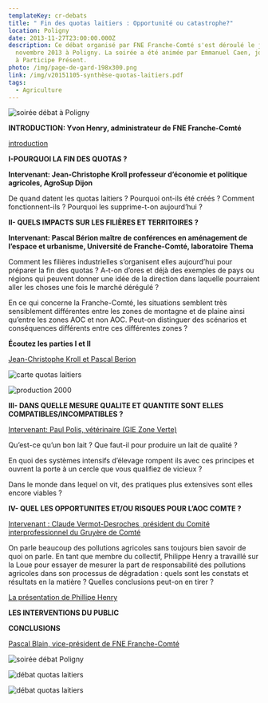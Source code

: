 ```yaml
---
templateKey: cr-debats
title: " Fin des quotas laitiers : Opportunité ou catastrophe?"
location: Poligny
date: 2013-11-27T23:00:00.000Z
description: Ce débat organisé par FNE Franche-Comté s'est déroulé le jeudi 28
  novembre 2013 à Poligny. La soirée a été animée par Emmanuel Caen, journaliste
  à Participe Présent.
photo: /img/page-de-gard-198x300.png
link: /img/v20151105-synthèse-quotas-laitiers.pdf
tags:
  - Agriculture
---
```

![soirée débat à Poligny](/img/public-blog-300x135.jpg?nf_resize=fit&w=300#img-center "soirée débat à Poligny")

**INTRODUCTION: Yvon Henry, administrateur de FNE Franche-Comté**

<a href="/img/introduction.mp3" target="_blank">introduction</a>

**I-POURQUOI LA FIN DES QUOTAS ?**

**Intervenant: Jean-Christophe Kroll professeur d’économie et politique agricoles, AgroSup Dijon**

De quand datent les quotas laitiers ? Pourquoi ont-ils été créés ? Comment fonctionnent-ils ? Pourquoi les supprime-t-on aujourd’hui ?

**II- QUELS IMPACTS SUR LES FILIÈRES ET TERRITOIRES ?**

**Intervenant: Pascal Bérion maître de conférences en aménagement de l’espace et urbanisme, Université de Franche-Comté, laboratoire Thema**

Comment les filières industrielles s’organisent elles aujourd’hui pour préparer la fin des quotas ? A-t-on d’ores et déjà des exemples de pays ou régions qui peuvent donner une idée de la direction dans laquelle pourraient aller les choses une fois le marché dérégulé ?

En ce qui concerne la Franche-Comté, les situations semblent très sensiblement différentes entre les zones de montagne et de plaine ainsi qu’entre les zones AOC et non AOC. Peut-on distinguer des scénarios et conséquences différents entre ces différentes zones ?

**Écoutez les parties I et II**

<a href="/img/jean-christophe-kroll-et-pascal-berion.mp3" target="_blank">Jean-Christophe Kroll et Pascal Berion</a>

![carte quotas laitiers](/img/carte-quotas-laitiers-2000-199x300.jpg?nf_resize=fit&w=400#img-center "carte quotas laitiers")

![production 2000](/img/carte-nb-vl-2000-199x300.jpg?nf_resize=fit&w=400#img-center "production 2000")

**III- DANS QUELLE MESURE QUALITE ET QUANTITE SONT ELLES COMPATIBLES/INCOMPATIBLES ?**

<a href="/img/paul-polis.mp3" target="_blank">Intervenant: Paul Polis, vétérinaire (GIE Zone Verte)</a>

Qu’est-ce qu’un bon lait ? Que faut-il pour produire un lait de qualité ?

En quoi des systèmes intensifs d’élevage rompent ils avec ces principes et ouvrent la porte à un cercle que vous qualifiez de vicieux ?

Dans le monde dans lequel on vit, des pratiques plus extensives sont elles encore viables ?

**IV- QUEL LES OPPORTUNITES ET/OU RISQUES POUR L’AOC COMTE ?**

<a href="/img/claude-vermot-desroches.mp3" target="_blank">Intervenant : Claude Vermot-Desroches, président du Comité interprofessionnel du Gruyère de Comté</a>

On parle beaucoup des pollutions agricoles sans toujours bien savoir de quoi on parle. En tant que membre du collectif, Philippe Henry a travaillé sur la Loue pour essayer de mesurer la part de responsabilité des pollutions agricoles dans son processus de dégradation : quels sont les constats et résultats en la matière ? Quelles conclusions peut-on en tirer ?

<a href="/img/présentation-philippe-henry.pdf" target="_blank">La présentation de Phillipe Henry</a>

**LES INTERVENTIONS DU PUBLIC**

**CONCLUSIONS**

<a href="/img/le-public.mp3" target="_blank">Pascal Blain, vice-président de FNE Franche-Comté</a>

![soirée débat Poligny](/img/public-blog.jpg?nf_resize=fit&w=400#img-center "soirée débat Poligny")

![débat quotas laitiers](/img/p1060829.jpg?nf_resize=fit&w=400#img-center "débat quotas laitiers")

![débat quotas laitiers](/img/p1000090.jpg?nf_resize=fit&w=400#img-center "débat quotas laitiers")